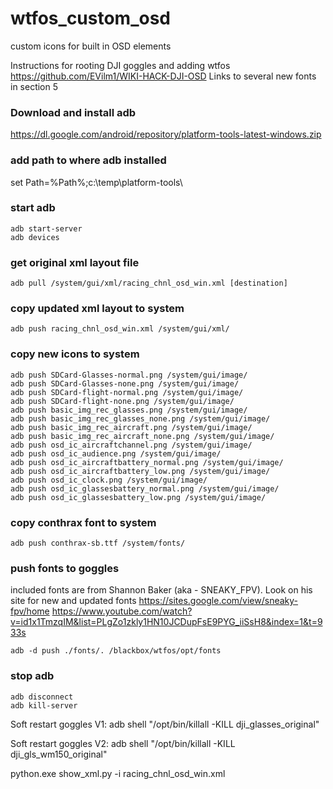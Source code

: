# wtfos_custom_osd
custom icons for built in OSD elements

Instructions for rooting DJI goggles and adding wtfos
https://github.com/EVilm1/WIKI-HACK-DJI-OSD
Links to several new fonts in section 5

### Download and install adb

https://dl.google.com/android/repository/platform-tools-latest-windows.zip

### add path to where adb installed

set Path=%Path%;c:\temp\platform-tools\
### start adb
```
adb start-server
adb devices
```
### get original xml layout file
```
adb pull /system/gui/xml/racing_chnl_osd_win.xml [destination]
```
### copy updated xml layout to system
```
adb push racing_chnl_osd_win.xml /system/gui/xml/
```
### copy new icons to system
```
adb push SDCard-Glasses-normal.png /system/gui/image/
adb push SDCard-Glasses-none.png /system/gui/image/
adb push SDCard-flight-normal.png /system/gui/image/
adb push SDCard-flight-none.png /system/gui/image/
adb push basic_img_rec_glasses.png /system/gui/image/
adb push basic_img_rec_glasses_none.png /system/gui/image/
adb push basic_img_rec_aircraft.png /system/gui/image/
adb push basic_img_rec_aircraft_none.png /system/gui/image/
adb push osd_ic_aircraftchannel.png /system/gui/image/
adb push osd_ic_audience.png /system/gui/image/
adb push osd_ic_aircraftbattery_normal.png /system/gui/image/
adb push osd_ic_aircraftbattery_low.png /system/gui/image/
adb push osd_ic_clock.png /system/gui/image/
adb push osd_ic_glassesbattery_normal.png /system/gui/image/
adb push osd_ic_glassesbattery_low.png /system/gui/image/
```
### copy conthrax font to system
```
adb push conthrax-sb.ttf /system/fonts/
```
### push fonts to goggles
included fonts are from Shannon Baker (aka - SNEAKY_FPV). Look on his site for new and updated fonts
https://sites.google.com/view/sneaky-fpv/home
https://www.youtube.com/watch?v=id1x1TmzqIM&list=PLgZo1zkly1HN10JCDupFsE9PYG_iiSsH8&index=1&t=933s
```
adb -d push ./fonts/. /blackbox/wtfos/opt/fonts
```
### stop adb
```
adb disconnect
adb kill-server
```
Soft restart goggles V1: adb  shell "/opt/bin/killall -KILL dji_glasses_original"

Soft restart goggles V2: adb  shell "/opt/bin/killall -KILL dji_gls_wm150_original"

python.exe show_xml.py -i racing_chnl_osd_win.xml


